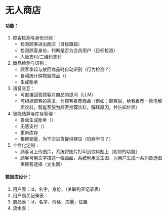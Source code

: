 # 无人商店

#### 功能：

1. 顾客检测与身份识别：
   - 检测顾客进出商店（目标跟踪）
   - 检测顾客身份，判断是否为会员用户（目标检测）
   - 人脸支付/二维码支付
2. 商品检测与识别：
   - 顾客拿起与放回商品时自动识别（行为检测？）
   - 自动统计购物篮商品（）
   - 生成账单
3. 语音交互：
   - 可直接回答顾客对商品的提问（LLM）
   - 可根据顾客的需求，为顾客推荐商品（例如：顾客说，给我推荐一款电解质饮料，智能客服为顾客推荐饮料，解释原因，并告知位置）
4. 智能结算与库存管理：
   - 自动生成账单（）
   - 无感支付（）
   - 更新库存
   - 根据销量，为下次进货提供建议（机器学习？）
5. 个性化定制：
   - 顾客可上传图片，系统将图片打印到饮料瓶上（附带的功能）
   - 顾客可用文字描述一幅画面，系统利用文生图，为用户生成一系列备选图供顾客选择（文生图）

#### 数据库设计：

1. 用户表：id，名字，身份，（关联购买记录表）
2. 用户购买记录表：
3. 商品表：id，名字，价格，库量，位置
4. 流水表：
